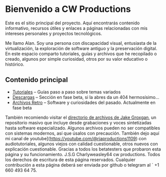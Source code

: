 # Bienvenido a CW Productions

Este es el sitio principal del proyecto. Aquí encontrarás contenido informativo, recursos útiles y enlaces a páginas relacionadas con mis intereses personales y proyectos tecnológicos.

Me   llamo Alan. Soy una persona con discapacidad visual, entusiasta de la virtualización, la exploración de software antiguo y la preservación digital. En este espacio comparto tutoriales, guías y archivos que he recopilado o creado, algunos por simple curiosidad, otros por su valor educativo o histórico.

## Contenido principal

- [Tutoriales](tutoriales.html) – Guías paso a paso sobre temas variados
- [Descargas](descargas.html) – Sección en fase beta, si la abres da un 404 hermosísimo...
- [Archivos Retro](retro.html) – Software y curiosidades del pasado. Actualmente en fase beta

También recomiendo visitar el [directorio de archivos de Jake Groxgan](https://datajake.braillescreen.net), un repositorio masivo que incluye desde grabaciones y voces sintetizadas hasta software especializado. Algunos archivos pueden no ser compatibles con sistemas modernos, así que úsalos con precaución.
También dejo aquí mi canal de youtube](https://youtube.com/@rjaproductions1109) con audiotutoriales, algunos viejos con calidad cuestionable, otros nuevos con explicación cuestionable.
Gracias a todos los betatesters que probaron esta página y su funcionamiento. J.S.G
Charlyweasley64 cw productions. Todos los derechos de escritura de esta página reservados. Cualquier contribución a esta página deberá ser enviada por github o telegram al ´ +1 660 493 64 75. 
